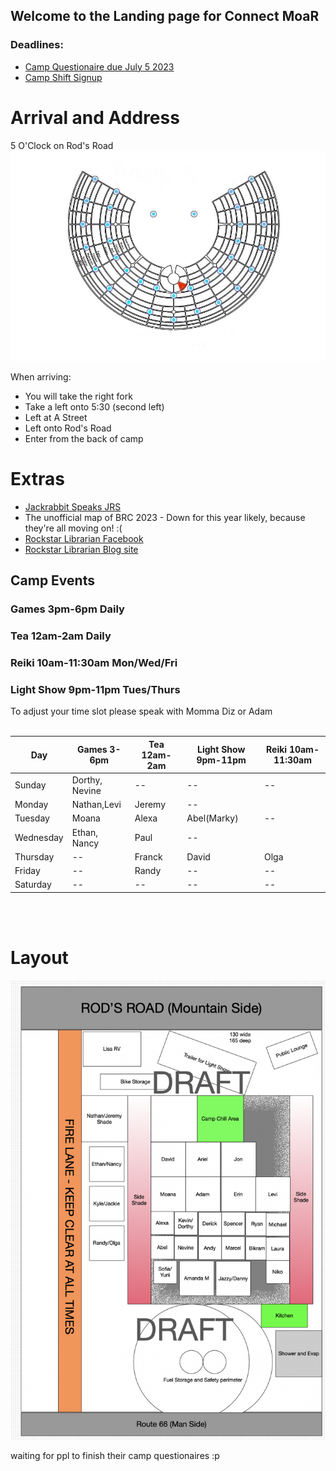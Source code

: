 ## Welcome to the Landing page for Connect MoaR

### Deadlines:
* [Camp Questionaire due July 5 2023](https://forms.gle/XLcBT425rB7dYvuY9)
* [Camp Shift Signup](https://forms.gle/iryLB4qWp74a2Xij8)

# Arrival and Address
5 O'Clock on Rod's Road
<img src="./images/Camp_rough_location.jpg">

When arriving: 
* You will take the right fork
* Take a left onto 5:30 (second left)
* Left at A Street
* Left onto Rod's Road
* Enter from the back of camp


# Extras
* [Jackrabbit Speaks JRS](https://burningman.org/news/jrs/)
* The unofficial map of BRC 2023 - Down for this year likely, because they're all moving on! :( 
* [Rockstar Librarian Facebook](https://www.facebook.com/rockstarlibrarianpage/)
* [Rockstar Librarian Blog site](https://www.rockstarlibrarian.com/)



## Camp Events
### Games  3pm-6pm Daily
### Tea  12am-2am Daily
### Reiki  10am-11:30am  Mon/Wed/Fri
### Light Show  9pm-11pm Tues/Thurs

To adjust your time slot please speak with Momma Diz or Adam<br/><br/>

| Day| Games 3-6pm | Tea 12am-2am | Light Show 9pm-11pm | Reiki 10am-11:30am |
| --- | --- | --- | --- | --- |
|Sunday|Dorthy, Nevine|--|--|--|
|Monday|Nathan,Levi|Jeremy|--|
|Tuesday|Moana|Alexa|Abel(Marky)| -- |
|Wednesday| Ethan, Nancy | Paul | -- |
|Thursday|--| Franck | David | Olga |
|Friday|--| Randy | -- | -- |
|Saturday|--| -- | -- | -- |

<br/><br/>
# Layout


<img src="images/camp-layout-2023.png" alt="Camp Layout" />

waiting for ppl to finish their camp questionaires  :p

